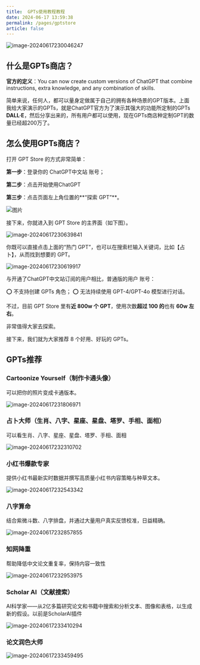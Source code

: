 ```yaml
---
title:  GPTs使用教程教程
date: 2024-06-17 13:59:38
permalink: /pages/gptstore
article: false
---
```


![image-20240617230046247](https://qyncdn.heipig.com/zhisui-public/image-20240617230046247.png)

## 什么是GPTs商店？

**官方的定义**：You can now create custom versions of ChatGPT that combine instructions, extra knowledge, and any combination of skills.

简单来说，任何人，都可以量身定做属于自己的拥有各种场景的GPT版本。上面我给大家演示的GPTs，就是ChatGPT官方为了演示其强大的功能所定制的GPTs **DALL·E**，然后分享出来的，所有用户都可以使用，现在GPTs商店种定制GPT的数量已经超200万了。

## 怎么使用GPTs商店？

打开 GPT Store 的方式非常简单：

**第一步**：登录你的 ChatGPT中文站 账号；

**第二步**：点击开始使用ChatGPT

**第三步**：点击页面左上角位置的**“探索 GPT”**。

![图片](https://qyncdn.heipig.com/zhisui-public/640)

接下来，你就进入到 GPT Store 的主界面（如下图）。

![image-20240617230639841](https://qyncdn.heipig.com/zhisui-public/image-20240617230639841.png)

你既可以直接点击上面的“热门 GPT”，也可以在搜索栏输入关键词，比如【占卜】，从而找到想要的 GPT。

![image-20240617230619917](https://qyncdn.heipig.com/zhisui-public/image-20240617230619917.png)

与开通了ChatGPT中文站订阅的用户相比，普通版的用户 账号：

⭕️ 不支持创建 GPTs 角色；
⭕️ 无法持续使用 GPT-4/GPT-4o 模型进行对话。

不过，目前 GPT Store 里有**近 800w 个 GPT**，使用次数**超过 100 的**也有 **60w 左右**。

非常值得大家去探索。

接下来，我们就为大家推荐 8 个好用、好玩的 GPTs。

## GPTs推荐

### Cartoonize Yourself（制作卡通头像）

可以把你的照片变成卡通版本。

![image-20240617231806971](https://qyncdn.heipig.com/zhisui-public/image-20240617231806971.png)

### 占卜大师（生肖、八字、星座、星盘、塔罗、手相、面相）

可以看生肖、八字、星座、星盘、塔罗、手相、面相

![image-20240617232310702](https://qyncdn.heipig.com/zhisui-public/image-20240617232310702.png)

### 小红书爆款专家

提供小红书最新实时数据并撰写高质量小红书内容策略与种草文本。

![image-20240617232543342](https://qyncdn.heipig.com/zhisui-public/image-20240617232543342.png)

### 八字算命

结合紫微斗数、八字排盘，并通过大量用户真实反馈校准，日益精确。

![image-20240617232857855](https://qyncdn.heipig.com/zhisui-public/image-20240617232857855.png)

### 知网降重

帮助降低中文论文重复率，保持内容一致性

![image-20240617232953975](https://qyncdn.heipig.com/zhisui-public/image-20240617232953975.png)

### Scholar AI（文献搜索）

AI科学家——从2亿多篇研究论文和书籍中搜索和分析文本、图像和表格，以生成新的假设。以前是ScholarAI插件

![image-20240617233410294](https://qyncdn.heipig.com/zhisui-public/image-20240617233410294.png)

### 论文润色大师

![image-20240617233459495](https://qyncdn.heipig.com/zhisui-public/image-20240617233459495.png)



